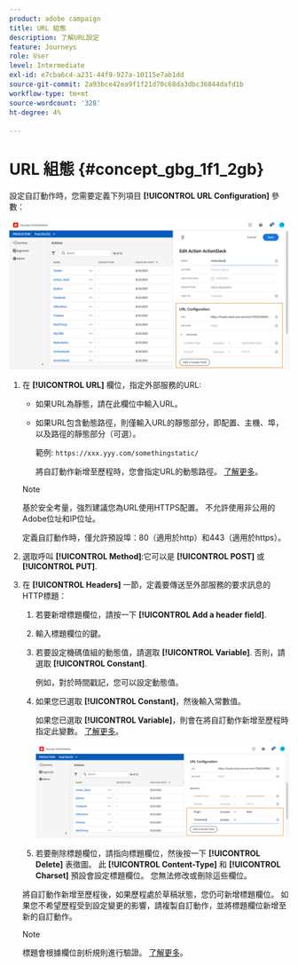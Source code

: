 ```yaml
---
product: adobe campaign
title: URL 組態
description: 了解URL設定
feature: Journeys
role: User
level: Intermediate
exl-id: e7cba6c4-a231-44f9-927a-10115e7ab1dd
source-git-commit: 2a93bce42ea9f1f21d70c68da3dbc36844dafd1b
workflow-type: tm+mt
source-wordcount: '328'
ht-degree: 4%

---
```


# URL 組態 {#concept_gbg_1f1_2gb}

設定自訂動作時，您需要定義下列項目 **[!UICONTROL URL Configuration]** 參數：

![](../assets/journeyurlconfiguration.png)

1. 在 **[!UICONTROL URL]** 欄位，指定外部服務的URL:

   * 如果URL為靜態，請在此欄位中輸入URL。

   * 如果URL包含動態路徑，則僅輸入URL的靜態部分，即配置、主機、埠，以及路徑的靜態部分（可選）。

      範例: `https://xxx.yyy.com/somethingstatic/`

      將自訂動作新增至歷程時，您會指定URL的動態路徑。 [了解更多](../building-journeys/using-custom-actions.md)。
   >[!NOTE]
   >
   >基於安全考量，強烈建議您為URL使用HTTPS配置。 不允許使用非公用的Adobe位址和IP位址。
   >
   >定義自訂動作時，僅允許預設埠：80（適用於http）和443（適用於https）。

1. 選取呼叫 **[!UICONTROL Method]**:它可以是 **[!UICONTROL POST]** 或 **[!UICONTROL PUT]**.
1. 在 **[!UICONTROL Headers]** 一節，定義要傳送至外部服務的要求訊息的HTTP標題：
   1. 若要新增標題欄位，請按一下 **[!UICONTROL Add a header field]**.
   1. 輸入標題欄位的鍵。
   1. 若要設定機碼值組的動態值，請選取 **[!UICONTROL Variable]**. 否則，請選取 **[!UICONTROL Constant]**.

      例如，對於時間戳記，您可以設定動態值。

   1. 如果您已選取 **[!UICONTROL Constant]**，然後輸入常數值。

      如果您已選取 **[!UICONTROL Variable]**，則會在將自訂動作新增至歷程時指定此變數。 [了解更多](../building-journeys/using-custom-actions.md)。

      ![](../assets/journeyurlconfiguration2.png)

   1. 若要刪除標題欄位，請指向標題欄位，然後按一下 **[!UICONTROL Delete]** 表徵圖。
   此 **[!UICONTROL Content-Type]** 和 **[!UICONTROL Charset]** 預設會設定標題欄位。 您無法修改或刪除這些欄位。

   將自訂動作新增至歷程後，如果歷程處於草稿狀態，您仍可新增標題欄位。 如果您不希望歷程受到設定變更的影響，請複製自訂動作，並將標題欄位新增至新的自訂動作。

   >[!NOTE]
   >
   >標題會根據欄位剖析規則進行驗證。 [了解更多](https://tools.ietf.org/html/rfc7230#section-3.2.4)。
